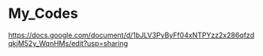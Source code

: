 # My_Codes
https://docs.google.com/document/d/1bJLV3PyByFf04xNTPYzz2x286qfzdqkjM52y_WqnHMs/edit?usp=sharing
